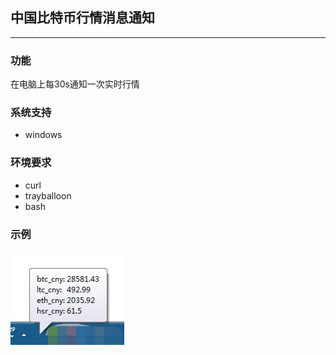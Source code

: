 ## 中国比特币行情消息通知

---

### 功能
在电脑上每30s通知一次实时行情

### 系统支持
* windows

### 环境要求
* curl
* trayballoon
* bash

### 示例
![示例](example.png)
